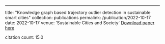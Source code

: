 ---
title: "Knowledge graph based trajectory outlier detection in sustainable smart cities"
collection: publications
permalink: /publication/2022-10-17
date: 2022-10-17
venue: 'Sustainable Cities and Society'
[Download paper here](https://scholar.google.com/citations?view_op=view_citation&hl=en&user=CCckbEUAAAAJ&citation_for_view=CCckbEUAAAAJ:BUYA1_V_uYcC)

citation count: 15.0